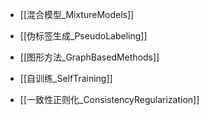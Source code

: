 

- [[混合模型_MixtureModels]]
	
- [[伪标签生成_PseudoLabeling]]
	
- [[图形方法_GraphBasedMethods]]
	
- [[自训练_SelfTraining]]
	
- [[一致性正则化_ConsistencyRegularization]]
